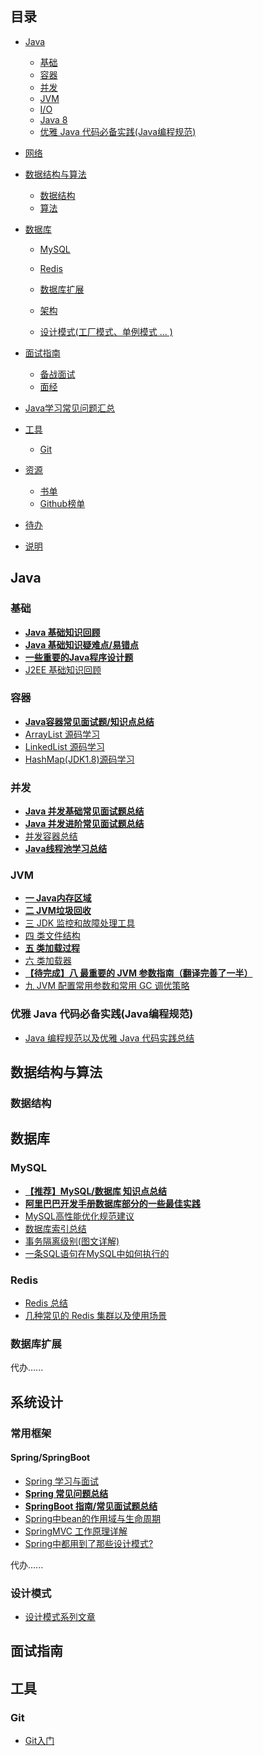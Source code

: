 
## 目录

- [Java](#java)
    - [基础](#基础)
    - [容器](#容器)
    - [并发](#并发)
    - [JVM](#jvm)
    - [I/O](#io)
    - [Java 8](#java-8)
    - [优雅 Java 代码必备实践(Java编程规范)](#优雅-java-代码必备实践java编程规范)
- [网络](#网络)
- [数据结构与算法](#数据结构与算法)
    - [数据结构](#数据结构)
    - [算法](#算法)
- [数据库](#数据库)
    - [MySQL](#mysql)
    - [Redis](#redis)
    - [数据库扩展](#数据库扩展)

    - [架构](#架构)
    - [设计模式(工厂模式、单例模式 ... )](#设计模式)
- [面试指南](#面试指南)
    - [备战面试](#备战面试)
    - [面经](#面经)
- [Java学习常见问题汇总](#java学习常见问题汇总)
- [工具](#工具)
    - [Git](#git)
    
- [资源](#资源)
    - [书单](#书单)
    - [Github榜单](#Github榜单)
- [待办](#待办)
- [说明](#说明)

## Java

### 基础

* **[Java 基础知识回顾](docs/java/Java基础知识.md)**
* **[Java 基础知识疑难点/易错点](docs/java/Java疑难点.md)**
* **[一些重要的Java程序设计题](docs/java/Java程序设计题.md)**
* [J2EE 基础知识回顾](docs/java/J2EE基础知识.md)

### 容器

* **[Java容器常见面试题/知识点总结](docs/java/collection/Java集合框架常见面试题.md)**
* [ArrayList 源码学习](docs/java/collection/ArrayList.md)  
* [LinkedList 源码学习](docs/java/collection/LinkedList.md)   
* [HashMap(JDK1.8)源码学习](docs/java/collection/HashMap.md)  

### 并发

* **[Java 并发基础常见面试题总结](docs/java/Multithread/JavaConcurrencyBasicsCommonInterviewQuestionsSummary.md)**
* **[Java 并发进阶常见面试题总结](docs/java/Multithread/JavaConcurrencyAdvancedCommonInterviewQuestions.md)**
* [并发容器总结](docs/java/Multithread/并发容器总结.md)
* **[Java线程池学习总结](./docs/java/Multithread/java线程池学习总结.md)**

### JVM

* **[一 Java内存区域](docs/java/jvm/Java内存区域.md)**
* **[二 JVM垃圾回收](docs/java/jvm/JVM垃圾回收.md)**
* [三 JDK 监控和故障处理工具](docs/java/jvm/JDK监控和故障处理工具总结.md)
* [四 类文件结构](docs/java/jvm/类文件结构.md)
* **[五 类加载过程](docs/java/jvm/类加载过程.md)**
* [六 类加载器](docs/java/jvm/类加载器.md)
* **[【待完成】八 最重要的 JVM 参数指南（翻译完善了一半）](docs/java/jvm/最重要的JVM参数指南.md)**
* [九 JVM 配置常用参数和常用 GC 调优策略](docs/java/jvm/GC调优参数.md)

### 优雅 Java 代码必备实践(Java编程规范)

* [Java 编程规范以及优雅 Java 代码实践总结](docs/java/Java编程规范.md)

## 数据结构与算法

### 数据结构

## 数据库

### MySQL

* **[【推荐】MySQL/数据库 知识点总结](docs/database/MySQL.md)**
* **[阿里巴巴开发手册数据库部分的一些最佳实践](docs/database/阿里巴巴开发手册数据库部分的一些最佳实践.md)**
* [MySQL高性能优化规范建议](docs/database/MySQL高性能优化规范建议.md)
* [数据库索引总结](docs/database/MySQL%20Index.md)
* [事务隔离级别(图文详解)](docs/database/事务隔离级别(图文详解).md)
* [一条SQL语句在MySQL中如何执行的](docs/database/一条sql语句在mysql中如何执行的.md)

### Redis

* [Redis 总结](docs/database/Redis/Redis.md)
* [几种常见的 Redis 集群以及使用场景](docs/database/Redis/redis集群以及应用场景.md) 

### 数据库扩展

代办......

## 系统设计

### 常用框架

#### Spring/SpringBoot

- [Spring 学习与面试](docs/system-design/framework/spring/Spring.md)
- **[Spring 常见问题总结](docs/system-design/framework/spring/SpringInterviewQuestions.md)**
- **[SpringBoot 指南/常见面试题总结](https://github.com/Snailclimb/springboot-guide)**
- [Spring中bean的作用域与生命周期](docs/system-design/framework/spring/SpringBean.md)
- [SpringMVC 工作原理详解](docs/system-design/framework/spring/SpringMVC-Principle.md)
- [Spring中都用到了那些设计模式?](docs/system-design/framework/spring/Spring-Design-Patterns.md)


代办......

### 设计模式

- [设计模式系列文章](docs/system-design/设计模式.md)

## 面试指南

## 工具

### Git

* [Git入门](docs/tools/Git.md)








